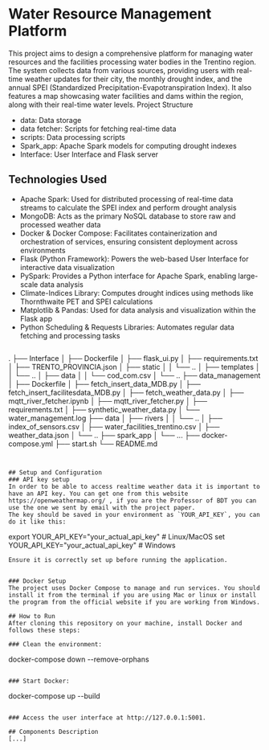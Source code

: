 # Water Resource Management Platform

This project aims to design a comprehensive platform for managing water resources and the facilities processing water bodies in the Trentino region. The system collects data from various sources, providing users with real-time weather updates for their city, the monthly drought index, and the annual SPEI (Standardized Precipitation-Evapotranspiration Index). It also features a map showcasing water facilities and dams within the region, along with their real-time water levels.
Project Structure
- data: Data storage
- data fetcher: Scripts for fetching real-time data
- scripts: Data processing scripts
- Spark_app: Apache Spark models for computing drought indexes
- Interface: User Interface and Flask server

## Technologies Used

- Apache Spark: Used for distributed processing of real-time data streams to calculate the SPEI index and perform drought analysis​
- MongoDB: Acts as the primary NoSQL database to store raw and processed weather data​
- Docker & Docker Compose: Facilitates containerization and orchestration of services, ensuring consistent deployment across environments​
- Flask (Python Framework): Powers the web-based User Interface for interactive data visualization​
- PySpark: Provides a Python interface for Apache Spark, enabling large-scale data analysis​
- Climate-Indices Library: Computes drought indices using methods like Thornthwaite PET and SPEI calculations​
- Matplotlib & Pandas: Used for data analysis and visualization within the Flask app​
- Python Scheduling & Requests Libraries: Automates regular data fetching and processing tasks​
  ```
.
├── Interface
│   ├── Dockerfile
│   ├── flask_ui.py
│   ├── requirements.txt
│   ├── TRENTO_PROVINCIA.json
│   ├── static
│   │   └── ..
│   ├── templates
│   │   └── ..
│   ├── data
│   │   └── cod_com.csv
│   └── ..
├── data_management
│   ├── Dockerfile
│   ├── fetch_insert_data_MDB.py
│   ├── fetch_insert_facilitesdata_MDB.py
│   ├── fetch_weather_data.py
│   ├── mqtt_river_fetcher.ipynb
│   ├── mqtt_river_fetcher.py
│   ├── requirements.txt
│   ├── synthetic_weather_data.py
│   └── water_management.log
├── data
│   ├── rivers
│   │   └── ..
│   ├── index_of_sensors.csv
│   ├── water_facilities_trentino.csv
│   ├── weather_data.json
│   └── ..
├── spark_app
│   └── ...
├── docker-compose.yml
├── start.sh
└── README.md
 ```


## Setup and Configuration
### API key setup
In order to be able to access realtime weather data it is important to have an API key. You can get one from this website https://openweathermap.org/ , if you are the Professor of BDT you can use the one we sent by email with the project paper.
The key should be saved in your environment as `YOUR_API_KEY`, you can do it like this:
 ```
export YOUR_API_KEY="your_actual_api_key"  # Linux/MacOS
set YOUR_API_KEY="your_actual_api_key" 	# Windows
 ```
Ensure it is correctly set up before running the application.


### Docker Setup
The project uses Docker Compose to manage and run services. You should install it from the terminal if you are using Mac or linux or install the program from the official website if you are working from Windows.

## How to Run
After cloning this repository on your machine, install Docker and follows these steps:

### Clean the environment:

 ```
docker-compose down --remove-orphans
 ```    

### Start Docker:

 ```
docker-compose up --build
 ```

### Access the user interface at http://127.0.0.1:5001.

## Components Description
[...]
